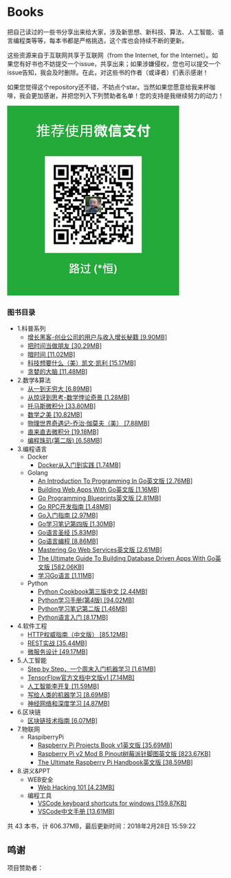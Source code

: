 # Books

把自己读过的一些书分享出来给大家，涉及新思想、新科技、算法、人工智能、语言编程类等等，每本书都是严格挑选，这个库也会持续不断的更新。

这些资源来自于互联网共享于互联网（from the Internet, for the Internet）。如果您有好书也不妨提交一个issue，共享出来；如果涉嫌侵权，您也可以提交一个issue告知，我会及时删除。在此，对这些书的作者（或译者）们表示感谢！
	
如果您觉得这个repository还不错，不妨点个star。当然如果您愿意给我来杯咖啡，我会更加感谢，并把您列入下列赞助者名单！您的支持是我继续努力的动力！

![微信支付](./weixin.jpg)

### 图书目录
* 1.科普系列
  * [增长黑客-创业公司的用户与收入增长秘籍 [9.90MB]](./图书目录/1.科普系列/增长黑客-创业公司的用户与收入增长秘籍.pdf)
  * [把时间当做朋友 [30.29MB]](./图书目录/1.科普系列/把时间当做朋友.pdf)
  * [暗时间 [11.02MB]](./图书目录/1.科普系列/暗时间.pdf)
  * [科技想要什么（美）凯文·凯利 [15.17MB]](./图书目录/1.科普系列/科技想要什么（美）凯文·凯利.pdf)
  * [贪婪的大脑 [11.48MB]](./图书目录/1.科普系列/贪婪的大脑.pdf)
* 2.数学&算法
  * [从一到无穷大 [6.89MB]](./图书目录/2.数学&算法/从一到无穷大.pdf)
  * [从惊讶到思考-数学悖论奇景 [1.28MB]](./图书目录/2.数学&算法/从惊讶到思考-数学悖论奇景.pdf)
  * [托马斯微积分 [33.80MB]](./图书目录/2.数学&算法/托马斯微积分.pdf)
  * [数学之美 [10.82MB]](./图书目录/2.数学&算法/数学之美.pdf)
  * [物理世界奇遇记-乔治·伽莫夫（美） [7.88MB]](./图书目录/2.数学&算法/物理世界奇遇记-乔治·伽莫夫（美）.pdf)
  * [直来直去微积分 [19.18MB]](./图书目录/2.数学&算法/直来直去微积分.pdf)
  * [编程珠玑(第二版) [6.58MB]](./图书目录/2.数学&算法/编程珠玑(第二版).pdf)
* 3.编程语言
  * Docker
    * [Docker从入门到实践 [1.74MB]](./图书目录/3.编程语言/Docker/Docker从入门到实践.pdf)
  * Golang
    * [An Introduction To Programming In Go英文版 [2.76MB]](./图书目录/3.编程语言/Golang/An_Introduction_To_Programming_In_Go英文版.pdf)
    * [Building Web Apps With Go英文版 [1.16MB]](./图书目录/3.编程语言/Golang/Building_Web_Apps_With_Go英文版.pdf)
    * [Go Programming Blueprints英文版 [2.81MB]](./图书目录/3.编程语言/Golang/Go_Programming_Blueprints英文版.pdf)
    * [Go RPC开发指南 [1.48MB]](./图书目录/3.编程语言/Golang/Go_RPC开发指南.pdf)
    * [Go入门指南 [2.97MB]](./图书目录/3.编程语言/Golang/Go入门指南.pdf)
    * [Go学习笔记第四版 [1.30MB]](./图书目录/3.编程语言/Golang/Go学习笔记第四版.pdf)
    * [Go语言圣经 [5.83MB]](./图书目录/3.编程语言/Golang/Go语言圣经.pdf)
    * [Go语言编程 [8.86MB]](./图书目录/3.编程语言/Golang/Go语言编程.pdf)
    * [Mastering Go Web Services英文版 [2.61MB]](./图书目录/3.编程语言/Golang/Mastering_Go_Web_Services英文版.pdf)
    * [The Ultimate Guide To Building Database Driven Apps With Go英文版 [582.06KB]](./图书目录/3.编程语言/Golang/The_Ultimate_Guide_To_Building_Database_Driven_Apps_With_Go英文版.pdf)
    * [学习Go语言 [1.11MB]](./图书目录/3.编程语言/Golang/学习Go语言.pdf)
  * Python
    * [Python Cookbook第三版中文 [2.44MB]](./图书目录/3.编程语言/Python/Python_Cookbook第三版中文.pdf)
    * [Python学习手册(第4版) [94.02MB]](./图书目录/3.编程语言/Python/Python学习手册(第4版).pdf)
    * [Python学习笔记第二版 [1.46MB]](./图书目录/3.编程语言/Python/Python学习笔记第二版.pdf)
    * [Python语言入门 [8.17MB]](./图书目录/3.编程语言/Python/Python语言入门.pdf)
* 4.软件工程
  * [HTTP权威指南（中文版） [85.12MB]](./图书目录/4.软件工程/HTTP权威指南（中文版）.pdf)
  * [REST实战 [35.44MB]](./图书目录/4.软件工程/REST实战.pdf)
  * [微服务设计 [49.17MB]](./图书目录/4.软件工程/微服务设计.pdf)
* 5.人工智能
  * [Step by Step，一个周末入门机器学习 [1.61MB]](./图书目录/5.人工智能/Step_by_Step，一个周末入门机器学习.pdf)
  * [TensorFlow官方文档中文版v1 [7.14MB]](./图书目录/5.人工智能/TensorFlow官方文档中文版v1.2.pdf)
  * [人工智能李开复 [11.59MB]](./图书目录/5.人工智能/人工智能李开复.pdf)
  * [写给人类的机器学习 [8.69MB]](./图书目录/5.人工智能/写给人类的机器学习.pdf)
  * [神经网络和深度学习 [4.87MB]](./图书目录/5.人工智能/神经网络和深度学习.pdf)
* 6.区块链
  * [区块链技术指南 [6.07MB]](./图书目录/6.区块链/区块链技术指南.pdf)
* 7.物联网
  * RaspiberryPi
    * [Raspberry Pi Projects Book v1英文版 [35.69MB]](./图书目录/7.物联网/RaspiberryPi/Raspberry_Pi_Projects_Book_v1英文版.pdf)
    * [Raspberry Pi v2 Mod B Pinout树莓派针脚图英文版 [823.67KB]](./图书目录/7.物联网/RaspiberryPi/Raspberry_Pi_v2_Mod_B_Pinout树莓派针脚图英文版.pdf)
    * [The Ultimate Raspberry Pi Handbook英文版 [38.59MB]](./图书目录/7.物联网/RaspiberryPi/The_Ultimate_Raspberry_Pi_Handbook英文版.pdf)
* 8.讲义&PPT
  * WEB安全
    * [Web Hacking 101 [4.23MB]](./图书目录/8.讲义&PPT/WEB安全/Web_Hacking_101.pdf)
  * 编程工具
    * [VSCode keyboard shortcuts for windows [159.87KB]](./图书目录/8.讲义&PPT/编程工具/VSCode_keyboard_shortcuts_for_windows.pdf)
    * [VSCode中文手册 [13.61MB]](./图书目录/8.讲义&PPT/编程工具/VSCode中文手册.pdf)

共 43 本书，计 606.37MB，最后更新时间：2018年2月28日 15:59:22

## 鸣谢

项目赞助者：
